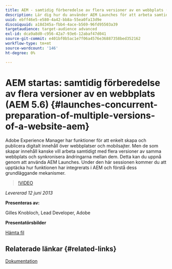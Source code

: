 ```yaml
---
title: AEM - samtidig förberedelse av flera versioner av en webbplats (AEM 5.6)
description: Lär dig hur du använder AEM Launches för att arbeta samtidigt på flera versioner av samma webbplats och synkronisera ändringar mellan dem. Se hur AEM Launches har integrerats i AEM och läs om dess grundläggande mekanismer.
uuid: ebff46e5-e580-4a42-bb8a-55ea0fa13d9e
discoiquuid: a18d345a-fbb4-4ace-b569-96fd95503a39
targetaudience: target-audience advanced
exl-id: dca9a8d0-c956-42a7-93e6-12abaf47d041
source-git-commit: e401bf0b5ac1e7f06a4576e36887358bed352162
workflow-type: tm+mt
source-wordcount: '146'
ht-degree: 0%

---
```


# AEM startas: samtidig förberedelse av flera versioner av en webbplats (AEM 5.6) {#launches-concurrent-preparation-of-multiple-versions-of-a-website-aem}

Adobe Experience Manager har funktioner för att enkelt skapa och publicera digitalt innehåll över webbplatser och mobilsajter. Men de som skapar innehåll kanske vill arbeta samtidigt med flera versioner av samma webbplats och synkronisera ändringarna mellan dem. Detta kan du uppnå genom att använda AEM Launches. Under den här sessionen kommer du att upptäcka hur funktionen har integrerats i AEM och förstå dess grundläggande mekanismer.

>[!VIDEO](https://video.tv.adobe.com/v/19579/?quality=9)

*Levererad 12 juni 2013*

**Presenteras av:**

Gilles Knobloch, Lead Developer, Adobe

**Presentatörsbilder**

[Hämta fil](assets/2013-06-12-launches-cqgems.pdf)

## Relaterade länkar {#related-links}

[Dokumentation](https://docs.adobe.com/docs/en/cq/current/wcm/launches.html)

<!--
[Get back to the Overview](https://helpx.adobe.com/experience-manager/kt/eseminars/gems/aem-index.html)
-->
